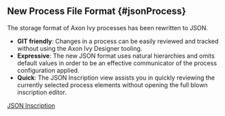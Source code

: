 ## New Process File Format {#jsonProcess}

The storage format of Axon Ivy processes has been rewritten to JSON. 

- __GIT friendly__: Changes in a process can be easily reviewed and tracked without using the Axon Ivy Designer tooling.
- __Expressive__: The new JSON format uses natural hierarchies and omits default values in order to be an effective communicator of the process configuration applied. 
- __Quick__: The JSON Inscription view assists you in quickly reviewing the currently selected process elements without opening the full blown inscription editor.

<div class="short-links">
	<a href="${docBaseUrl}/designer-guide/process-modeling/process-modeling/process-inscription-view.html" target="_blank" rel="noopener noreferrer">
		<i class="si si-book"></i> JSON Inscription
	</a>
</div>

